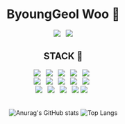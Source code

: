 <div align="center">

# ByoungGeol Woo 🐤 <br/>

<a href="https://brassy-yarrow-c8d.notion.site/IT-047f79b4a43b4d44a8dde05f4685f6f3"><img src="https://img.shields.io/badge/portfolio-000000?style=for-the-badge&logo=notion&logoColor=white"></a>&nbsp;&nbsp;
<a href="mailto:wbg030281@gmail.com" target="_blank"><img src="https://img.shields.io/badge/mail-EA4335?style=for-the-badge&logo=gmail&logoColor=white"></a>
<br/>
## STACK 🔨<br/>
<img src="https://img.shields.io/badge/java-007396?style=for-the-badge&logo=java&logoColor=white">&nbsp;&nbsp;
<img src="https://img.shields.io/badge/html5-E34F26?style=for-the-badge&logo=html5&logoColor=white">&nbsp;&nbsp;
<img src="https://img.shields.io/badge/css-1572B6?style=for-the-badge&logo=css3&logoColor=white">&nbsp;&nbsp;
<img src="https://img.shields.io/badge/javascript-F7DF1E?style=for-the-badge&logo=javascript&logoColor=black">&nbsp;&nbsp;
<img src="https://img.shields.io/badge/jquery-0769AD?style=for-the-badge&logo=jquery&logoColor=white">&nbsp;&nbsp;<br/>
<img src="https://img.shields.io/badge/oracle-F80000?style=for-the-badge&logo=oracle&logoColor=white">&nbsp;&nbsp;
<img src="https://img.shields.io/badge/mysql-4479A1?style=for-the-badge&logo=mysql&logoColor=white">&nbsp;&nbsp;
<img src="https://img.shields.io/badge/spring-6DB33F?style=for-the-badge&logo=spring&logoColor=white">&nbsp;&nbsp;
<img src="https://img.shields.io/badge/springboot-6DB33F?style=for-the-badge&logo=springboot&logoColor=white">&nbsp;&nbsp;
<img src="https://img.shields.io/badge/git-F05032?style=for-the-badge&logo=git&logoColor=white">&nbsp;&nbsp;<br/>
<img src="https://img.shields.io/badge/github-181717?style=for-the-badge&logo=github&logoColor=white">&nbsp;&nbsp;
<img src="https://img.shields.io/badge/gradle-02303A?style=for-the-badge&logo=gradle&logoColor=white">&nbsp;&nbsp;
<img src="https://img.shields.io/badge/thymeleaf-005F0F?style=for-the-badge&logo=Thymeleaf&logoColor=white">&nbsp;&nbsp;
<img src="https://img.shields.io/badge/amazonaws-232F3E?style=for-the-badge&logo=amazonaws&logoColor=white"> 
<img src="https://img.shields.io/badge/bootstrap-7952B3?style=for-the-badge&logo=bootstrap&logoColor=white">&nbsp;&nbsp;<br/><br/><br/>
![Anurag's GitHub stats](https://github-readme-stats.vercel.app/api?username=infocernch&show_icons=true&theme=dracula)
![Top Langs](https://github-readme-stats.vercel.app/api/top-langs/?username=infocernch&layout=compact&theme=dracula)

</div>
